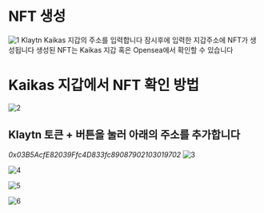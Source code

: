 # NFT 생성

![1](https://user-images.githubusercontent.com/25763222/168836274-be415ef5-c2a8-48f5-9047-c41e649d40e7.jpg)
Klaytn Kaikas 지갑의 주소를 입력합니다
잠시후에 입력한 지갑주소에 NFT가 생성됩니다
생성된 NFT는 Kaikas 지갑 혹은 Opensea에서 확인할 수 있습니다

# Kaikas 지갑에서 NFT 확인 방법
![2](https://user-images.githubusercontent.com/25763222/168836593-bd2356cf-8270-46f5-b5ed-c680f1901250.jpg)
## Klaytn 토큰 + 버튼을 눌러 아래의 주소를 추가합니다
*0x03B5AcfE82039Ffc4D833fc89087902103019702*
![3](https://user-images.githubusercontent.com/25763222/168837008-087569d8-1aad-46f3-89ad-7c5b7a482f2d.jpg)

![4](https://user-images.githubusercontent.com/25763222/168836630-c47563da-15f1-425f-af01-cbb56fe46f2e.jpg)

![5](https://user-images.githubusercontent.com/25763222/168836636-609a3908-9afe-4599-a276-c24e6075a1df.jpg)

![6](https://user-images.githubusercontent.com/25763222/168836785-2973a3f8-539c-4263-b188-2cf0984020a3.jpg)
